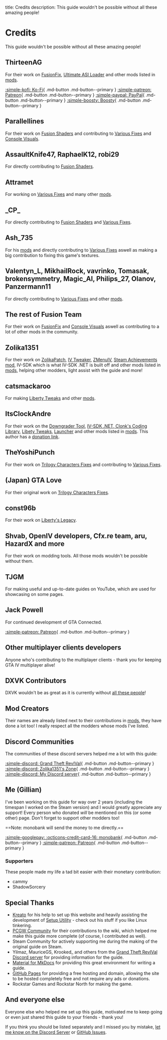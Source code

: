 title: Credits
description: This guide wouldn't be possible without all these amazing people!

# Credits

This guide wouldn't be possible without all these amazing people!

## ThirteenAG

For their work on [FusionFix](essential-modding/fusionfix), [Ultimate ASI Loader](../mod-dependencies/#ultimate-asi-loader) and other mods listed in [mods](extras/mods).

[:simple-kofi: Ko-Fi](https://patreon.com/ThirteenAG){ .md-button .md-button--primary } [:simple-patreon: Patreon](https://patreon.com/ThirteenAG){ .md-button .md-button--primary } [:simple-paypal: PayPal](https://paypal.me/SergeyP13){ .md-button .md-button--primary } [:simple-boosty: Boosty](https://boosty.to/thirteenag/donate){ .md-button .md-button--primary }

## Parallellines

For their work on [Fusion Shaders](essential-modding/fusionfix) and contributing to [Various Fixes](essential-modding/variousfixes) and [Console Visuals](essential-modding/consolevisuals).

## AssaultKnife47, RaphaelK12, robi29

For directly contributing to [Fusion Shaders](essential-modding/fusionfix).

## Attramet

For working on [Various Fixes](essential-modding/variousfixes) and many other [mods](extras/mods).

## \_CP_

For directly contributing to [Fusion Shaders](essential-modding/fusionfix) and [Various Fixes](essential-modding/variousfixes).

## Ash_735

For his [mods](extras/mods) and directly contributing to [Various Fixes](essential-modding/variousfixes) aswell as making a big contribution to fixing this game's textures.

## Valentyn_L, MikhailRock, vavrinko, Tomasak, brokensymmetry, Magic_Al, Philips_27, Olanov, Panzermann11

For directly contributing to [Various Fixes](essential-modding/variousfixes) and other [mods](extras/mods).

## The rest of Fusion Team

For their work on [FusionFix](essential-modding/fusionfix) and [Console Visuals](essential-modding/consolevisuals) aswell as contributing to a lot of other mods in the community.

## Zolika1351

For their work on [ZolikaPatch](essential-modding/zolikapatch), [IV Tweaker](../extras/modloading/#iv-tweaker), [ZMenuIV](../extras/trainers/#zmenuiv), [Steam Achievements mod](https://zolika1351.pages.dev/mods/ivsteamachievements), IV-SDK which is what IV-SDK .NET is built off and other mods listed in [mods](extras/mods), helping other modders, light assist with the guide and more!

## catsmackaroo

For making [Liberty Tweaks](essential-modding/libertytweaks) and other [mods](extras/mods).

## ItsClockAndre

For their work on the [Downgrader Tool](downgrading), [IV-SDK .NET, Clonk's Coding Library](../mod-dependencies/#iv-sdk-net), [Libety Tweaks](essential-modding/libertytweaks), [Launcher](extras/launcher) and other mods listed in [mods](extras/mods). This author has a [donation link](support).

## TheYoshiPunch

For their work on [Trilogy Characters Fixes](essential-modding/charactersfixes) and contributing to [Various Fixes](essential-modding/variousfixes).

## (Japan) GTA Love

For their original work on [Trilogy Characters Fixes](essential-modding/charactersfixes).

## const96b

For their work on [Liberty's Legacy](../extras/trainers/#libertys-legacy).

## Shvab, OpenIV developers, Cfx.re team, aru, HazardX and more

For their work on modding tools. All those mods wouldn't be possible without them.

## TJGM

For making useful and up-to-date guides on YouTube, which are used for showcasing on some pages.

## Jack Powell

For continued development of GTA Connected.

[:simple-patreon: Patreon](https://www.patreon.com/jack9267){ .md-button .md-button--primary }

## Other multiplayer clients developers

Anyone who's contributing to the multiplayer clients - thank you for keeping GTA IV multiplayer alive!

## DXVK Contributors

DXVK wouldn't be as great as it is currently without [all these people](https://github.com/doitsujin/dxvk/graphs/contributors)!

## Mod Creators

Their names are already listed next to their contributions in [mods](extras/mods), they have done a lot too! I really respect all the modders whose mods I've listed.

## Discord Communities

The communities of these discord servers helped me a lot with this guide:

[:simple-discord: Grand Theft RevIVal](https://discord.gg/Wn5eCWGcpb){ .md-button .md-button--primary } [:simple-discord: Zolika1351's Zone](https://discord.gg/KTxxZcNxCc){ .md-button .md-button--primary } [:simple-discord: My Discord server](https://discord.gg/zwmsQqExbQ){ .md-button .md-button--primary }

## Me (Gillian)

I've been working on this guide for way over 2 years (including the timespan I worked on the Steam version) and I would greatly appreciate any support! Every person who donated *will* be mentioned on this (or some other) page. Don't forget to support other modders too!

==Note: monobank will send the money to me directly.==

[:simple-googlepay: :octicons-credit-card-16: monobank](https://send.monobank.ua/jar/3cJx2rhdw2){ .md-button .md-button--primary } [:simple-patreon: Patreon](https://www.patreon.com/gillianmc){ .md-button .md-button--primary }

### Supporters

These people made my life a tad bit easier with their monetary contribution:

- cammy
- ShadowSorcery

## Special Thanks

- [Kreato](https://github.com/kreatoo) for his help to set up this website and heavily assisting the development of [Setup Utility](../optimization/#setup-utility) - check out his stuff if you like Linux tinkering.
- [PCGW Community](https://www.pcgamingwiki.com/wiki/Grand_Theft_Auto_IV) for their contributions to the wiki, which helped me make this guide more complete (of course, I contributed as well).
- Steam Community for actively supporting me during the making of the original guide on Steam.
- Yilmaz, MauriceGS, Krooked_ and others from the [Grand Theft RevIVal Discord server](https://discord.gg/Wn5eCWGcpb) for providing information for the guide.
- [Material for MkDocs](https://squidfunk.github.io/mkdocs-material/) for providing this great environment for writing a guide.
- [GitHub Pages](https://pages.github.com/) for providing a free hosting and domain, allowing the site to be hosted completely free and not require any ads or donations.
- Rockstar Games and Rockstar North for making the game.

## And everyone else

Everyone else who helped me set up this guide, motivated me to keep going or even just shared this guide to your friends - thank you!

If you think you should be listed separately and I missed you by mistake, [let me know on the Discord Server](index/#navigation) or [GitHub Issues](https://github.com/gillian-guide/gillian-guide.github.io/issues).
